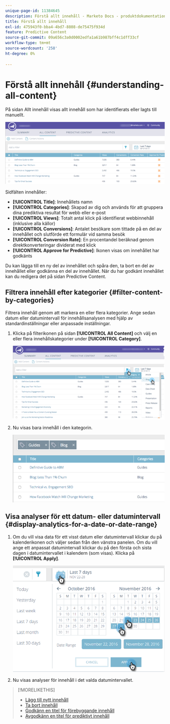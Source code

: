 ```yaml
---
unique-page-id: 11384645
description: Förstå allt innehåll - Marketo Docs - produktdokumentation
title: Förstå allt innehåll
exl-id: 475943f0-bba4-4bd7-8808-de75475f934d
feature: Predictive Content
source-git-commit: 09a656c3a0d0002edfa1a61b987bff4c1dff33cf
workflow-type: tm+mt
source-wordcount: '258'
ht-degree: 0%

---
```


# Förstå allt innehåll {#understanding-all-content}

På sidan Allt innehåll visas allt innehåll som har identifierats eller lagts till manuellt.

![](assets/image2017-10-3-9-3a4-3a56.png)

Sidfälten innehåller:

* **[!UICONTROL Title]**: Innehållets namn
* **[!UICONTROL Categories]**: Skapad av dig och används för att gruppera dina prediktiva resultat för webb eller e-post
* **[!UICONTROL Views]**: Totalt antal klick på identifierat webbinnehåll (inklusive alla källor)
* **[!UICONTROL Conversions]**: Antalet besökare som tittade på en del av innehållet och slutförde ett formulär vid samma besök
* **[!UICONTROL Conversion Rate]**: En procentandel beräknad genom direktkonverteringar dividerat med klick
* **[!UICONTROL Approve for Predictive]**: Ikonen visas om innehållet har godkänts

Du kan lägga till en ny del av innehållet och spåra den, ta bort en del av innehållet eller godkänna en del av innehållet. När du har godkänt innehållet kan du redigera det på sidan Predictive Content.

## Filtrera innehåll efter kategorier  {#filter-content-by-categories}

Filtrera innehåll genom att markera en eller flera kategorier. Ange sedan datum eller datumintervall för innehållsanalysen med hjälp av standardinställningar eller anpassade inställningar.

1. Klicka på filterikonen på sidan **[!UICONTROL All Content]** och välj en eller flera innehållskategorier under **[!UICONTROL Category]**.

   ![](assets/image2017-10-3-9-3a5-3a52.png)

1. Nu visas bara innehåll i den kategorin.

   ![](assets/image2017-10-3-9-3a6-3a23.png)

## Visa analyser för ett datum- eller datumintervall {#display-analytics-for-a-date-or-date-range}

1. Om du vill visa data för ett visst datum eller datumintervall klickar du på kalenderikonen och väljer sedan från den vänstra panelen. Om du vill ange ett anpassat datumintervall klickar du på den första och sista dagen i datumintervallet i kalendern (som visas). Klicka på **[!UICONTROL Apply]**.

   ![](assets/all-content-calendar-filter-hands.png)

1. Nu visas analyser för innehåll i det valda datumintervallet.

>[!MORELIKETHIS]
>
>* [Lägg till nytt innehåll](/help/marketo/product-docs/predictive-content/working-with-all-content/add-new-content.md)
>* [Ta bort innehåll](/help/marketo/product-docs/predictive-content/working-with-all-content/delete-content.md)
>* [Godkänn en titel för förebyggande innehåll](/help/marketo/product-docs/predictive-content/working-with-all-content/approve-a-title-for-predictive-content.md)
>* [Avgodkänn en titel för prediktivt innehåll](/help/marketo/product-docs/predictive-content/working-with-all-content/unapprove-a-title-for-predictive-content.md)
